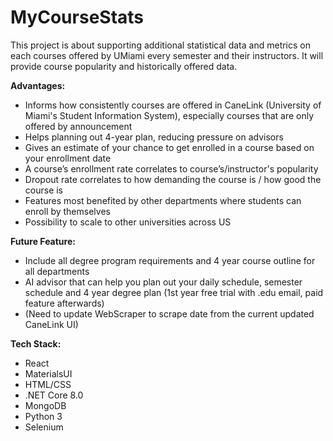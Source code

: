 # MyCourseStats

This project is about supporting additional statistical data and metrics on each courses offered by UMiami every semester and their instructors. It will provide course popularity and historically offered data.

**Advantages:**
- Informs how consistently courses are offered in CaneLink (University of Miami's Student Information System), especially courses that are only offered by announcement
- Helps planning out 4-year plan, reducing pressure on advisors
- Gives an estimate of your chance to get enrolled in a course based on your enrollment date
- A course’s enrollment rate correlates to course’s/instructor's popularity
- Dropout rate correlates to how demanding the course is / how good the course is
- Features most benefited by other departments where students can enroll by themselves
- Possibility to scale to other universities across US

**Future Feature:**
- Include all degree program requirements and 4 year course outline for all departments
- AI advisor that can help you plan out your daily schedule, semester schedule and 4 year degree plan (1st year free trial with .edu email, paid feature afterwards)
- (Need to update WebScraper to scrape date from the current updated CaneLink UI)

**Tech Stack:**
- React
- MaterialsUI
- HTML/CSS
- .NET Core 8.0
- MongoDB
- Python 3
- Selenium
